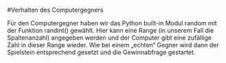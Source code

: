 #Verhalten des Computergegners

Für den Computergegner haben wir das Python built-in Modul random mit der Funktion randint() gewählt. 
Hier kann eine Range (in unserem Fall die Spaltenanzahl) angegeben werden und der Computer gibt eine zufällige Zahl in dieser Range wieder. 
Wie bei einem „echten“ Gegner wird dann der Spielstein entsprechend gesetzt und die Gewinnabfrage gestartet.